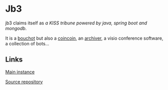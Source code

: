 # Jb3

jb3 claims itself as _a KISS tribune powered by java, spring boot and mongodb_.

It is a [bouchot](../ontology/bouchot.md) but also
 a [coincoin](../ontology/coincoin.md), an [archiver](../ontology/archiver.md),
a visio conference software, a collection of bots...

## Links

[Main instance](https://b3.bci.im/)

[Source repository](https://git.bci.im/jb3/)